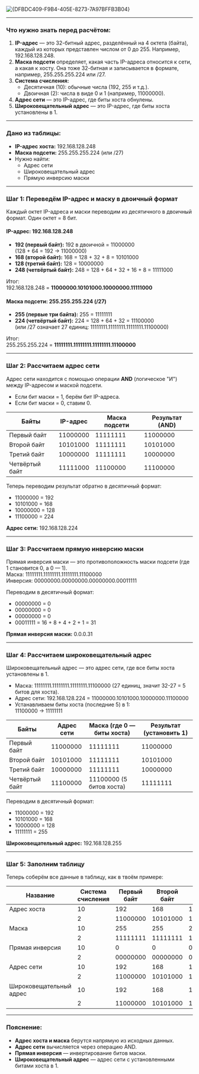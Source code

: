 ![{DFBDC409-F9B4-405E-8273-7A97BFFB3B04}](https://github.com/user-attachments/assets/6fc12dcd-1b25-44a6-b5a8-781253f77118)


---

### Что нужно знать перед расчётом:
1. **IP-адрес** — это 32-битный адрес, разделённый на 4 октета (байта), каждый из которых представлен числом от 0 до 255. Например, 192.168.128.248.
2. **Маска подсети** определяет, какая часть IP-адреса относится к сети, а какая к хосту. Она тоже 32-битная и записывается в формате, например, 255.255.255.224 или /27.
3. **Система счисления:**
   - Десятичная (10): обычные числа (192, 255 и т.д.).
   - Двоичная (2): числа в виде 0 и 1 (например, 11000000).
4. **Адрес сети** — это IP-адрес, где биты хоста обнулены.
5. **Широковещательный адрес** — это IP-адрес, где биты хоста установлены в 1.

---

### Дано из таблицы:
- **IP-адрес хоста:** 192.168.128.248
- **Маска подсети:** 255.255.255.224 (или /27)
- Нужно найти:
  - Адрес сети
  - Широковещательный адрес
  - Прямую инверсию маски

---

### Шаг 1: Переведём IP-адрес и маску в двоичный формат
Каждый октет IP-адреса и маски переводим из десятичного в двоичный формат. Один октет = 8 бит.

#### IP-адрес: 192.168.128.248
- **192 (первый байт):** 192 в двоичной = 11000000  
  (128 + 64 = 192 → 11000000)
- **168 (второй байт):** 168 = 128 + 32 + 8 = 10101000
- **128 (третий байт):** 128 = 10000000
- **248 (четвёртый байт):** 248 = 128 + 64 + 32 + 16 + 8 = 11111000

Итог:  
192.168.128.248 = **11000000.10101000.10000000.11111000**

#### Маска подсети: 255.255.255.224 (/27)
- **255 (первые три байта):** 255 = 11111111
- **224 (четвёртый байт):** 224 = 128 + 64 + 32 = 11100000  
  (или /27 означает 27 единиц: 11111111.11111111.11111111.11100000)

Итог:  
255.255.255.224 = **11111111.11111111.11111111.11100000**

---

### Шаг 2: Рассчитаем адрес сети
Адрес сети находится с помощью операции **AND** (логическое "И") между IP-адресом и маской подсети.  
- Если бит маски = 1, берём бит IP-адреса.  
- Если бит маски = 0, ставим 0.

| Байты         | IP-адрес       | Маска подсети  | Результат (AND) |
|---------------|----------------|----------------|-----------------|
| Первый байт   | 11000000       | 11111111       | 11000000        |
| Второй байт   | 10101000       | 11111111       | 10101000        |
| Третий байт   | 10000000       | 11111111       | 10000000        |
| Четвёртый байт| 11111000       | 11100000       | 11100000        |

Теперь переводим результат обратно в десятичный формат:  
- 11000000 = 192  
- 10101000 = 168  
- 10000000 = 128  
- 11100000 = 224  

**Адрес сети:** 192.168.128.224

---

### Шаг 3: Рассчитаем прямую инверсию маски
Прямая инверсия маски — это противоположность маски подсети (где 1 становится 0, а 0 — 1).  
Маска: 11111111.11111111.11111111.11100000  
Инверсия: 00000000.00000000.00000000.00011111

Переводим в десятичный формат:  
- 00000000 = 0  
- 00000000 = 0  
- 00000000 = 0  
- 00011111 = 16 + 8 + 4 + 2 + 1 = 31  

**Прямая инверсия маски:** 0.0.0.31

---

### Шаг 4: Рассчитаем широковещательный адрес
Широковещательный адрес — это адрес сети, где все биты хоста установлены в 1.  
- Маска: 11111111.11111111.11111111.11100000 (27 единиц, значит 32-27 = 5 битов для хоста).  
- Адрес сети: 192.168.128.224 = 11000000.10101000.10000000.11100000  
- Устанавливаем биты хоста (последние 5) в 1:  
  11100000 → 11111111

| Байты         | Адрес сети     | Маска (где 0 — биты хоста) | Результат (установить 1) |
|---------------|----------------|----------------------------|--------------------------|
| Первый байт   | 11000000       | 11111111                   | 11000000                 |
| Второй байт   | 10101000       | 11111111                   | 10101000                 |
| Третий байт   | 10000000       | 11111111                   | 10000000                 |
| Четвёртый байт| 11100000       | 11100000 (5 битов хоста)   | 11111111                 |

Переводим в десятичный формат:  
- 11000000 = 192  
- 10101000 = 168  
- 10000000 = 128  
- 11111111 = 255  

**Широковещательный адрес:** 192.168.128.255

---

### Шаг 5: Заполним таблицу
Теперь соберём все данные в таблицу, как в твоём примере:

| Название            | Система счисления | Первый байт | Второй байт | Третий байт | Четвёртый байт |
|---------------------|-------------------|-------------|-------------|-------------|----------------|
| Адрес хоста         | 10                | 192         | 168         | 128         | 248            |
|                     | 2                 | 11000000    | 10101000    | 10000000    | 11111000       |
| Маска               | 10                | 255         | 255         | 255         | 224            |
|                     | 2                 | 11111111    | 11111111    | 11111111    | 11100000       |
| Прямая инверсия     | 10                | 0           | 0           | 0           | 31             |
|                     | 2                 | 00000000    | 00000000    | 00000000    | 00011111       |
| Адрес сети          | 10                | 192         | 168         | 128         | 224            |
|                     | 2                 | 11000000    | 10101000    | 10000000    | 11100000       |
| Широковещательный адрес | 10            | 192         | 168         | 128         | 255            |
|                     | 2                 | 11000000    | 10101000    | 10000000    | 11111111       |

---

### Пояснение:
- **Адрес хоста и маска** берутся напрямую из исходных данных.  
- **Адрес сети** вычисляется через операцию AND.  
- **Прямая инверсия** — инвертирование битов маски.  
- **Широковещательный адрес** — адрес сети с установленными битами хоста в 1.

